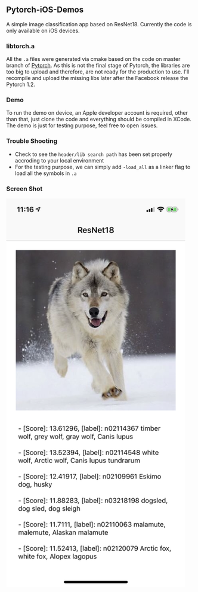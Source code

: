## Pytorch-iOS-Demos

A simple image classification app based on ResNet18. Currently the code is only available on iOS devices.

### libtorch.a

All the `.a` files were generated via cmake based on the code on master branch of [Pytorch](https://github.com/pytorch/pytorch). As this is not the final stage of Pytorch, the libraries are too big to upload and therefore, are not ready for the production to use. I'll recompile and upload the missing libs later after the Facebook release the Pytorch 1.2.

### Demo

To run the demo on device,  an Apple developer account is required, other than that, just clone the code and everything should be compiled in XCode. The demo is just for testing purpose, feel free to open issues.

### Trouble Shooting

- Check to see the `header/lib search path` has been set properly accroding to your local environment
- For the testing purpose, we can simply add `-load_all` as a linker flag to load all the symbols in `.a`

### Screen Shot

<img src="./screenshot.png" width="480">
